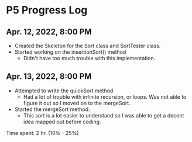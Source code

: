 # P5 Progress Log

## Apr. 12, 2022, 8:00 PM

* Created the Skeleton for the Sort class and SortTester class.&#x20;
* Started working on the insertionSort() method
  * Didn't have too much trouble with this implementation.

## Apr. 13, 2022, 8:00 PM

* Attempted to write the quickSort method&#x20;
  * Had a lot of trouble with infinite recursion, or loops. Was not able to figure it out so I moved on to the mergeSort.
* Started the mergeSort method.&#x20;
  * This sort is a lot easier to understand so I was able to get a decent idea mapped out before coding.&#x20;

Time spent: 2 hr. (10% - 25%)&#x20;
